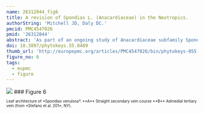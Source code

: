 ```yaml
---
name: 26312044_fig6
title: A revision of Spondias L. (Anacardiaceae) in the Neotropics.
authorString: 'Mitchell JD, Daly DC.'
pmcid: PMC4547026
pmid: '26312044'
abstract: 'As part of an ongoing study of Anacardiaceae subfamily Spondioideae, the ten native and one introduced species of Spondias in the Neotropics are revised. The genus is circumscribed. Three new species, Spondiasadmirabilis, Spondiasexpeditionaria, and Spondiasglobosa, are described and illustrated; a key to the taxa found in the Neotropics and distribution maps are provided. The Paleotropical species and allied genera are reviewed. Diagnostic character sets include leaf architecture, habit, flower morphology, and gross fruit morphology. Notes on the ecology and economic botany of the species are provided.'
doi: 10.3897/phytokeys.55.8489
thumb_url: 'http://europepmc.org/articles/PMC4547026/bin/phytokeys-055-001-g006.gif'
figure_no: 6
tags:
  - eupmc
  - figure
---
```

<img src='http://europepmc.org/articles/PMC4547026/bin/phytokeys-055-001-g006.jpg' style='max-height: 300px'>
### Figure 6
<p style='font-size: 10px;'>Leaf architecture of *<named-content content-type="taxon-name"><named-content content-type="genus">Spondias</named-content> <named-content content-type="species">venulosa</named-content></named-content>*. **A** Straight secondary vein course **B** Admedial tertiary vein (from *Stefano et al. 201*, NY).</p>